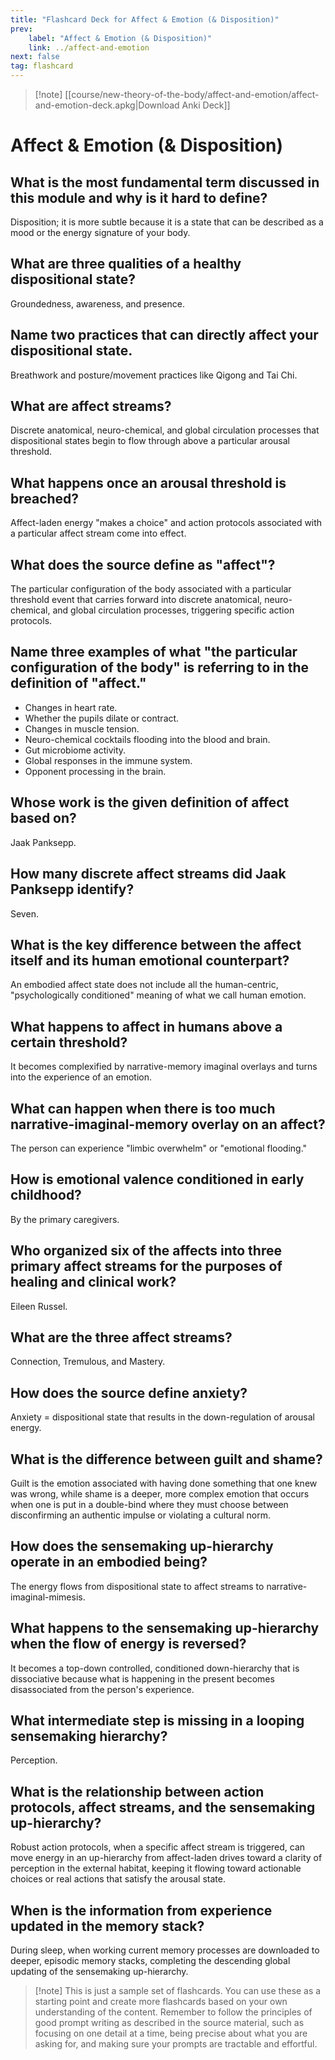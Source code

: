 ```yaml
---
title: "Flashcard Deck for Affect & Emotion (& Disposition)"
prev:
    label: "Affect & Emotion (& Disposition)"
    link: ../affect-and-emotion
next: false
tag: flashcard
---
```



> [!note] [[course/new-theory-of-the-body/affect-and-emotion/affect-and-emotion-deck.apkg|Download Anki Deck]]

# Affect & Emotion (& Disposition)

## What is the most fundamental term discussed in this module and why is it hard to define?
Disposition; it is more subtle because it is a state that can be described as a mood or the energy signature of your body.

## What are three qualities of a healthy dispositional state?
Groundedness, awareness, and presence.

## Name two practices that can directly affect your dispositional state.
Breathwork and posture/movement practices like Qigong and Tai Chi.

## What are affect streams?
Discrete anatomical, neuro-chemical, and global circulation processes that dispositional states begin to flow through above a particular arousal threshold.

## What happens once an arousal threshold is breached?
Affect-laden energy "makes a choice" and action protocols associated with a particular affect stream come into effect.

## What does the source define as "affect"?
The particular configuration of the body associated with a particular threshold event that carries forward into discrete anatomical, neuro-chemical, and global circulation processes, triggering specific action protocols.

## Name three examples of what "the particular configuration of the body" is referring to in the definition of "affect."

- Changes in heart rate.
- Whether the pupils dilate or contract.
- Changes in muscle tension.
- Neuro-chemical cocktails flooding into the blood and brain.
- Gut microbiome activity.
- Global responses in the immune system.
- Opponent processing in the brain.

## Whose work is the given definition of affect based on?
Jaak Panksepp.

## How many discrete affect streams did Jaak Panksepp identify?
Seven.

## What is the key difference between the affect itself and its human emotional counterpart?
An embodied affect state does not include all the human-centric, "psychologically conditioned" meaning of what we call human emotion.

## What happens to affect in humans above a certain threshold?
It becomes complexified by narrative-memory imaginal overlays and turns into the experience of an emotion.

## What can happen when there is too much narrative-imaginal-memory overlay on an affect?
The person can experience "limbic overwhelm" or "emotional flooding."

## How is emotional valence conditioned in early childhood?
By the primary caregivers.

## Who organized six of the affects into three primary affect streams for the purposes of healing and clinical work?
Eileen Russel.

## What are the three affect streams?
Connection, Tremulous, and Mastery.

## How does the source define anxiety?
Anxiety = dispositional state that results in the down-regulation of arousal energy.

## What is the difference between guilt and shame?
Guilt is the emotion associated with having done something that one knew was wrong, while shame is a deeper, more complex emotion that occurs when one is put in a double-bind where they must choose between disconfirming an authentic impulse or violating a cultural norm.

## How does the sensemaking up-hierarchy operate in an embodied being?
The energy flows from dispositional state to affect streams to narrative-imaginal-mimesis.

## What happens to the sensemaking up-hierarchy when the flow of energy is reversed?
It becomes a top-down controlled, conditioned down-hierarchy that is dissociative because what is happening in the present becomes disassociated from the person's experience.

## What intermediate step is missing in a looping sensemaking hierarchy?
Perception.

## What is the relationship between action protocols, affect streams, and the sensemaking up-hierarchy?
Robust action protocols, when a specific affect stream is triggered, can move energy in an up-hierarchy from affect-laden drives toward a clarity of perception in the external habitat, keeping it flowing toward actionable choices or real actions that satisfy the arousal state.

## When is the information from experience updated in the memory stack?
During sleep, when working current memory processes are downloaded to deeper, episodic memory stacks, completing the descending global updating of the sensemaking up-hierarchy.

> [!note] This is just a sample set of flashcards. You can use these as a starting point and create more flashcards based on your own understanding of the content. Remember to follow the principles of good prompt writing as described in the source material, such as focusing on one detail at a time, being precise about what you are asking for, and making sure your prompts are tractable and effortful.
